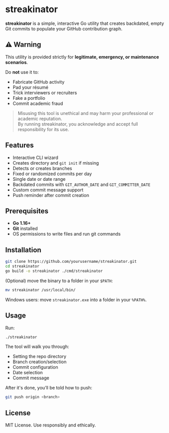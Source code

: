 # streakinator

**streakinator** is a simple, interactive Go utility that creates backdated, empty Git commits to populate your GitHub contribution graph.


## ⚠️ Warning

This utility is provided strictly for **legitimate, emergency, or maintenance scenarios**.

Do **not** use it to:
- Fabricate GitHub activity
- Pad your résumé
- Trick interviewers or recruiters
- Fake a portfolio
- Commit academic fraud

> Misusing this tool is unethical and may harm your professional or academic reputation.  
By running streakinator, you acknowledge and accept full responsibility for its use.


## Features

- Interactive CLI wizard  
- Creates directory and `git init` if missing  
- Detects or creates branches  
- Fixed or randomized commits per day  
- Single date or date range  
- Backdated commits with `GIT_AUTHOR_DATE` and `GIT_COMMITTER_DATE`  
- Custom commit message support  
- Push reminder after commit creation  

## Prerequisites

- **Go 1.16+**
- **Git** installed
- OS permissions to write files and run git commands


## Installation

```bash
git clone https://github.com/yourusername/streakinator.git
cd streakinator
go build -o streakinator ./cmd/streakinator
```

(Optional) move the binary to a folder in your `$PATH`:

```bash
mv streakinator /usr/local/bin/
```

Windows users: move `streakinator.exe` into a folder in your `%PATH%`.

## Usage

Run:

```bash
./streakinator
```

The tool will walk you through:
- Setting the repo directory
- Branch creation/selection
- Commit configuration
- Date selection
- Commit message

After it's done, you’ll be told how to push:

```bash
git push origin <branch>
```


## License

MIT License. Use responsibly and ethically.